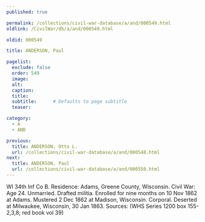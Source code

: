 ```yaml
---
published: true

permalink: /collections/civil-war-database/a/and/000549.html
oldlink: /CivilWar/db/a/and/000549.html

oldid: 000549

title: ANDERSON, Paul

pagelist:
  exclude: false
  order: 549
  image: 
  alt:
  caption:
  title:
  subtitle:      # Defaults to page subtitle
  teaser:

category: 
  - A 
  - AND

previous:
  title: ANDERSON, Otto L.
  url: /collections/civil-war-database/a/and/000548.html  
next:
  title: ANDERSON, Paul
  url: /collections/civil-war-database/a/and/000550.html   
---
```

WI 34th Inf Co B. Residence: Adams, Greene County, Wisconsin. Civil War: Age 24. Unmarried. Drafted militia. Enrolled for nine months on 10 Nov 1862 at Adams. Mustered 2 Dec 1862 at Madison, Wisconsin. Corporal. Deserted at Milwaukee, Wisconsin, 30 Jan 1863. Sources: (WHS Series 1200 box 155-2,3,8; red book vol 39)